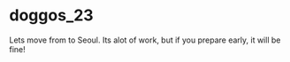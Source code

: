 # doggos_23
Lets move from to Seoul.   Its alot of work, but if you prepare early, it will be fine!
